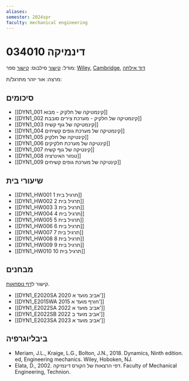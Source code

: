 ```yaml
---
aliases: 
semester: 2024spr
faculty: mechanical engineering
---
```

# דינמיקה 034010
מודל: [קישור](https://moodle2324.technion.ac.il/course/view.php?id=2556)
סילבוס: [קישור](https://moodle2324.technion.ac.il/mod/resource/view.php?id=170585)
ספר: [Wiley](https://annas-archive.org/md5/328a3f420f49fd5c45fc916df9c8d1a8), [Cambridge](https://annas-archive.org/md5/dd49fb6552453fa29b15e2f36cf531c8), [דוד אילתה](https://moodle2324.technion.ac.il/mod/resource/view.php?id=170618)

מרצה: אור יזהר
מתרגל/ת:

## סיכומים
- [[DYN1_001  קינמטיקה של חלקיק - מבוא]]
- [[DYN1_002 קינמטיקה של חלקיק - מערכת צירים סובבת]]
- [[DYN1_003 קינמטיקה של גוף קשיח]]
- [[DYN1_004 קינמטיקה של מערכת גופים קשיחים]]
- [[DYN1_005 קינטיקה של חלקיק]]
- [[DYN1_006 קינטיקה של מערכת חלקיקים]]
- [[DYN1_007 קינטיקה של גוף קשיח]]
- [[DYN1_008 טנזור האינרציה]]
- [[DYN1_009 קינטיקה של מערכת גופים קשיחים]]
## שיעורי בית
- [[DYN1_HW001 תרגיל בית 1]]
- [[DYN1_HW002 תרגיל בית 2]]
- [[DYN1_HW003 תרגיל בית 3]]
- [[DYN1_HW004 תרגיל בית 4]]
- [[DYN1_HW005 תרגיל בית 5]]
- [[DYN1_HW006 תרגיל בית 6]]
- [[DYN1_HW007 תרגיל בית 7]]
- [[DYN1_HW008 תרגיל בית 8]]
- [[DYN1_HW009 תרגיל בית 9]]
- [[DYN1_HW010 תרגיל בית 10]]

## מבחנים
קישור ל[דף נוסחאות](https://www.overleaf.com/read/bczpnttygdkd#ddc7f1).

- [[DYN1_E2020SA 2020 אביב מועד א']]
- [[DYN1_E2015WA 2015 חורף מועד א']]
- [[DYN1_E2022SA 2022 אביב מועד א']]
- [[DYN1_E2022SB 2022 אביב מועד ב']]
- [[DYN1_E2023SA 2023 אביב מועד א']]

## ביבליוגרפיה
- Meriam, J.L., Kraige, L.G., Bolton, J.N., 2018. Dynamics, Ninth edition. ed, Engineering mechanics. Wiley, Hoboken, NJ.
- Elata, D., 2002. דפי הרצאות של הקורס דינמיקה. Faculty of Mechanical Engineering, Technion.